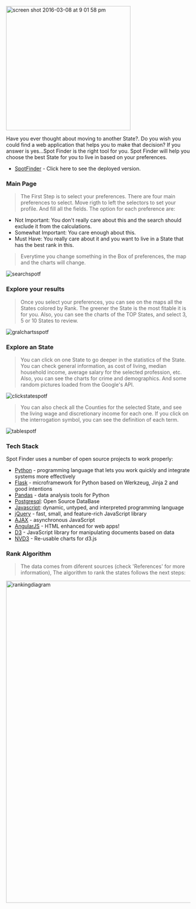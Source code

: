 <img width="340" alt="screen shot 2016-03-08 at 9 01 58 pm" src="https://cloud.githubusercontent.com/assets/8810284/13626180/6da78a06-e574-11e5-9777-473092b204b1.png">

Have you ever thought about moving to another State?. Do you wish you could find a web application that helps you to make that decision?
If you answer is yes...Spot Finder is the right tool for you.
Spot Finder will help you choose the best State for you to live in based on your preferences.

* [SpotFinder] - Click here to see the deployed version.


### Main Page

> The First Step is to select your preferences.
> There are four main preferences to select.
> Move rigth to left the selectors to set your profile.
> And fill all the fields.
> The option for each preference are:
* Not Important: You don't really care about this and the search should exclude it from the calculations.
* Somewhat Important: You care enough about this.
* Must Have: You really care about it and you want to live in a State that has the best rank in this.

> Everytime you change something in the Box of preferences, the map and the charts will change. 

![searchspotf](https://cloud.githubusercontent.com/assets/8810284/13618575/b7d19f8a-e539-11e5-9b85-34bc0f05f61c.gif)

### Explore your results
> Once you select your preferences, you can see on the maps all the States colored by Rank. The greener the State is the most fitable it is for you. Also, you can see the charts of the TOP States, and select 3, 5 or 10 States to review.

![gralchartsspotf](https://cloud.githubusercontent.com/assets/8810284/13618877/46672aca-e53b-11e5-95d1-45cd55b3b5e0.gif)

### Explore an State
> You can click on one State to go deeper in the statistics of the State. You can check general information, as cost of living, median household income, average salary for the selected profession, etc. Also, you can see the charts for crime and demographics. And some random pictures loaded from the Google's API.

![clickstatespotf](https://cloud.githubusercontent.com/assets/8810284/13619064/0d23923e-e53c-11e5-9438-5e0d4f2c0652.gif)

> You can also check all the Counties for the selected State, and see the living wage and discretionary income for each one. If you click on the interrogation symbol, you can see the definition of each term.

![tablespotf](https://cloud.githubusercontent.com/assets/8810284/13619220/ba59c892-e53c-11e5-987d-1d21c0f8376e.gif)



### Tech Stack
Spot Finder uses a number of open source projects to work properly:

* [Python] - programming language that lets you work quickly
and integrate systems more effectively
* [Flask] - microframework for Python based on Werkzeug, Jinja 2 and good intentions
* [Pandas] - data analysis tools for Python
* [Postgresql]: Open Source DataBase
* [Javascript]: dynamic, untyped, and interpreted programming language
* [jQuery] - fast, small, and feature-rich JavaScript library
* [AJAX] - asynchronous JavaScript
* [AngularJS] - HTML enhanced for web apps!
* [D3] - JavaScript library for manipulating documents based on data
* [NVD3] - Re-usable charts for d3.js

### Rank Algorithm

> The data comes from diferent sources (check 'References' for more information), The algorithm to rank the states follows the next steps:

<img width="881" alt="rankingdiagram" src="https://cloud.githubusercontent.com/assets/8810284/13626240/ee88e1a6-e574-11e5-8cdc-3ef9e78b6f10.png">

[//]: # (These are reference links used in the body of this note and get stripped out when the markdown processor does its job. There is no need to format nicely because it shouldn't be seen. Thanks SO - http://stackoverflow.com/questions/4823468/store-comments-in-markdown-syntax)

   [AngularJS]: <http://angularjs.org>
   [Python]: <https://www.python.org>
   [Flask]: <http://flask.pocoo.org>
   [Pandas]: <http://pandas.pydata.org>
   [Postgresql]: <http://www.postgresql.org>
   [Javascript]: <https://developer.mozilla.org/en-US/docs/Web/JavaScript>
   [jQuery]: <https://jquery.com>
   [AJAX]: <https://en.wikipedia.org/wiki/Ajax_(programming)>
   [D3]: <https://d3js.org>
   [NVD3]: <http://nvd3.org>
   [SpotFinder]: <https://spotfinder2016.herokuapp.com/#>

